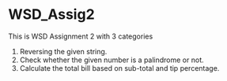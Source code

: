 # WSD_Assig2
This is WSD Assignment 2 with 3 categories
1. Reversing the given string.
2. Check whether the given number is a palindrome or not.
3. Calculate the total bill based on sub-total and tip percentage.
